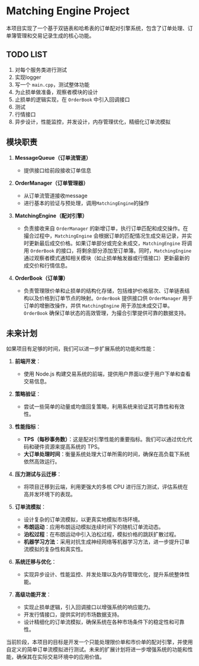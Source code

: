 # Matching Engine Project

本项目实现了一个基于双链表和哈希表的订单配对引擎系统，包含了订单处理、订单簿管理和交易记录生成的核心功能。

## TODO LIST

1. 对每个服务类进行测试
2. 实现logger
3. 写一个 `main.cpp`，测试整体功能
4. 为止损单做准备，观察者模块的设计
5. 止损单的逻辑实现，在 `OrderBook` 中引入回调接口
6. 测试
7. 行情接口
8. 异步设计，性能监控，并发设计，内存管理优化，精细化订单流模拟

## 模块职责

1. **MessageQueue（订单流管道）**
   - 提供接口给前段接收订单信息

2. **OrderManager（订单管理器）**
   - 从订单流管道接收message
   - 进行基本的验证与预处理，调用`MatchingEngine`的操作

3. **MatchingEngine（配对引擎）**
   - 负责接收来自 `OrderManager` 的新增订单，执行订单匹配和成交操作。在撮合过程中，`MatchingEngine` 会根据订单的匹配情况生成交易记录，并实时更新最后成交价格。如果订单部分或完全未成交，`MatchingEngine` 将调用 `OrderBook` 的接口，将剩余部分添加至订单簿。同时，`MatchingEngine` 通过观察者模式通知相关模块（如止损单触发器或行情接口）更新最新的成交价和行情信息。

4. **OrderBook（订单簿）**
   - 负责管理限价单和止损单的结构化存储，包括维护价格层次、订单链表结构以及价格到订单节点的映射。`OrderBook` 提供接口供 `OrderManager` 用于订单的增删改操作，并供 `MatchingEngine` 用于添加未成交订单。`OrderBook` 确保订单状态的高效管理，为撮合引擎提供可靠的数据支持。

## 未来计划

如果项目有足够的时间，我们可以进一步扩展系统的功能和性能：

1. **前端开发**：
   - 使用 Node.js 构建交易系统的前端，提供用户界面以便于用户下单和查看交易信息。

2. **策略验证**：
   - 尝试一些简单的动量或均值回复策略，利用系统来验证其可靠性和有效性。

3. **性能指标**：
   - **TPS（每秒事务数）**：这是配对引擎性能的重要指标。我们可以通过优化代码和硬件资源来提高系统的 TPS。
   - **大订单处理时间**：衡量系统处理大订单所需的时间，确保在高负载下系统依然高效运行。

4. **压力测试与云迁移**：
   - 将项目迁移到云端，利用更强大的多核 CPU 进行压力测试，评估系统在高并发环境下的表现。

5. **订单流模拟**：
   - 设计复杂的订单流模拟，以更真实地模拟市场环境。
   - **布朗运动**：应用布朗运动模拟连续时间下的随机订单流动态。
   - **泊松过程**：在布朗运动中引入泊松过程，模拟价格的跳跃扩散过程。
   - **机器学习方法**：采用对抗生成神经网络等机器学习方法，进一步提升订单流模拟的复杂性和真实性。

6. **系统迁移与优化**：
   - 实现异步设计、性能监控、并发处理以及内存管理优化，提升系统整体性能。

7. **高级功能开发**：
   - 实现止损单逻辑，引入回调接口以增强系统的响应能力。
   - 开发行情接口，提供实时的市场数据支持。
   - 设计精细化的订单流模拟，确保系统在各种市场条件下的稳定性和可靠性。

当前阶段，本项目的目标是开发一个只能处理限价单和市价单的配对引擎，并使用自定义的简单订单流模拟进行测试。未来的扩展计划将进一步增强系统的功能和性能，确保其在实际交易环境中的应用价值。
